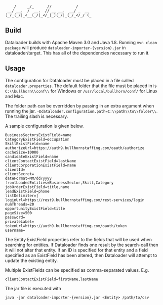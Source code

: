 ```
    /     _/_      //           /
 __/ __.  /  __.  // __ __.  __/ _  __
(_/_(_/|_<__(_/|_</_(_)(_/|_(_/_</_/ (_
```

## Build

Dataloader builds with Apache Maven 3.0 and Java 1.8. Running `mvn clean package`
will produce `dataloader-importer-{version}.jar` in dataloader/target.
This has all of the dependencies necessary to run it.

## Usage

The configuration for Dataloader must be placed in a file called `dataloader.properties`.
The default folder that the file must be placed in is `C:\\bullhorn\\conf\\` for Windows or `/usr/local/bullhorn/conf/`
for Linux and Mac.

The folder path can be overridden by passing in an extra argument when running the jar.
`-Ddataloader.configuration.path=C:\\path\\to\\folder\\`. The trailing slash is necessary.

A sample configuration is given below.

```
BusinessSectorsExistField=name
CategoryExistField=occupation
SkillExistField=name
authorizeUrl=https://auth9.bullhornstaffing.com/oauth/authorize
cacheSize=10000
candidateExistField=name
clientContactExistField=lastName
clientCorporationExistField=name
clientId=
clientSecret=
dateFormat=MM/dd/yyyy
frontLoadedEntities=BusinessSector,Skill,Category
jobOrderExistField=title,name
leadExistField=phone
listDelimiter=|
loginUrl=https://rest9.bullhornstaffing.com/rest-services/login
numThreads=20
opportunityExistField=title
pageSize=500
password=
privateLabel=
tokenUrl=https://auth9.bullhornstaffing.com/oauth/token
username=
```

The Entity ExistField properties refer to the fields that will be used when searching for entities. If Dataloader finds
one result by the search-call then it will not alter that entity. If an ID is specified for that entity and a field
specified as an ExistField has been altered, then Dataloader will attempt to update the existing entity.

Multiple ExistFields can be specified as comma-separated values. E.g.

```
clientContactExistField=firstName,lastName
```

The jar file is executed with

```java -jar dataloader-importer-{version}.jar <Entity> /path/to/csv```
